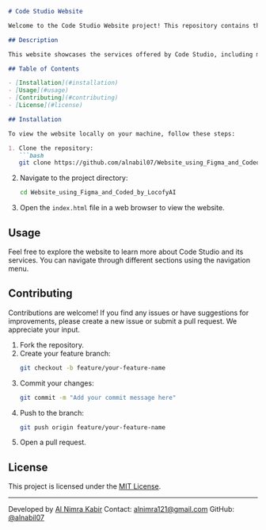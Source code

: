 
```markdown
# Code Studio Website

Welcome to the Code Studio Website project! This repository contains the source code and assets for the Code Studio Software Company's website.

## Description

This website showcases the services offered by Code Studio, including mobile and web application development and user interface design. The project includes HTML, CSS, and image assets.

## Table of Contents

- [Installation](#installation)
- [Usage](#usage)
- [Contributing](#contributing)
- [License](#license)

## Installation

To view the website locally on your machine, follow these steps:

1. Clone the repository:
   ```bash
   git clone https://github.com/alnabil07/Website_using_Figma_and_Coded_by_LocofyAI.git
   ```
2. Navigate to the project directory:
   ```bash
   cd Website_using_Figma_and_Coded_by_LocofyAI
   ```
3. Open the `index.html` file in a web browser to view the website.

## Usage

Feel free to explore the website to learn more about Code Studio and its services. You can navigate through different sections using the navigation menu.

## Contributing

Contributions are welcome! If you find any issues or have suggestions for improvements, please create a new issue or submit a pull request. We appreciate your input.

1. Fork the repository.
2. Create your feature branch:
   ```bash
   git checkout -b feature/your-feature-name
   ```
3. Commit your changes:
   ```bash
   git commit -m "Add your commit message here"
   ```
4. Push to the branch:
   ```bash
   git push origin feature/your-feature-name
   ```
5. Open a pull request.

## License

This project is licensed under the [MIT License](LICENSE).

---

Developed by [Al Nimra Kabir](https://www.facebook.com/alnabil07)
Contact: alnimra121@gmail.com
GitHub: [@alnabil07](https://github.com/alnabil07)
```
